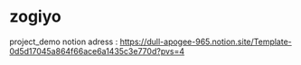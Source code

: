 # zogiyo
project_demo
notion adress : https://dull-apogee-965.notion.site/Template-0d5d17045a864f66ace6a1435c3e770d?pvs=4
